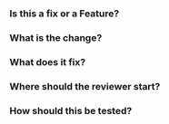 
### Is this a fix or a Feature?


### What is the change?


### What does it fix?


### Where should the reviewer start?


### How should this be tested?
